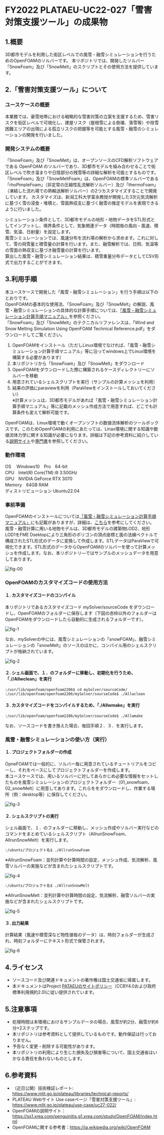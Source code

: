 # FY2022 PLATAEU-UC22-027「雪害対策支援ツール」の成果物

## 1.概要
3D都市モデルを利用した街区レベルでの風雪・融雪シミュレーションを行うためのOpenFOAMのソルバーです。
本リポジトリでは、開発したソルバー「SnowFoam」及び「SnowMelt」のスクリプトとその使用方法を提供しています。 

## 2.「雪害対策支援ツール」について
### ユースケースの概要
本業務では、豪雪地帯における戦略的な雪害対策の立案を支援するため、雪害リスクを街区レベルで可視化し、建屋リスク（屋根雪による倒壊、落雪等）や除雪困難エリアの出現による孤立リスクの把握等を可能とする風雪・融雪のシミュレーションの開発を行いました。

### 開発システムの概要
「SnowFoam」及び「SnowMelt」は、オープンソースのCFD解析ソフトウェアである OpenFOAM のソルバーであり、3D都市モデルを組み合わせることで街区レベルで吹き溜まりや日陰部分の残雪等の詳細な解析を可能とするものです。  
「SnowFoam」及び「SnowMeltFoam」は、OpenFOAMの標準ソルバーである「rhoPimpleFoam」（非定常の圧縮性乱流解析ソルバー）及び「thermoFoam」（凍結した流れ場での熱輸送解析ソルバー）の2つカスタマイズすることで開発しています。
カスタマイズは、新潟工科大学富永教授が開発した3次元気流解析に基づく雪の浸食・堆積と、雪面熱収支に基づく融雪の推定モデルを表現できるように行いました。  

シミュレーション条件として、3D都市モデルの地形・地物データをSTL形式としてインプットし、境界条件として、気象関連データ（時間毎の風向・風速、積雪、気温、日射量）を設定します。  
風雪シミュレーションでは、風速分布を流れ場の解析から求めます。これに対して、雪の飛雪量と積雪量の計算を行います。また、融雪解析では、日照、気温等の雪面の熱収支に基づき融雪量の計算を行います。  
算出した風雪・融雪シミュレーション結果は、積雪重量分布データとしてCSV形式で出力することができます。

## 3.利用手順
本ユースケースで開発した「風雪・融雪シミュレーション」を行う手順は以下のとおりです。  
OpenFOAMの基本的な使用法、「SnowFoam」及び「SnowMelt」の解説、風雪・融雪シミュレーションの具体的な計算手順については、[「風雪・融雪シミュレーション計算手順マニュアル」]( https://matsuda-ts.github.io/PLATAEU-UC22-027-sim-windsnow-tool-Manual/)を参照ください。  
「SnowFoam」及び「SnowMelt」のテクニカルリファレンスは、「Wind and Snow Melting Simulation Using OpenFOAM Technical Reference.pdf」をダウンロードしてご覧ください。

1. OpenFOAMをインストール（ただしLinux環境でなければ、「風雪・融雪シミュレーション計算手順マニュアル」等に沿ってwindows上でLinux環境を構築する必要があります）  
2. 本リポジトリから「SnowFoam」及び「SnowMelt」をダウンロード  
3. OpenFOAMをダウンロードした際に構築されるケースディレクトリーにソルバーを移動  
4. 用意されているシェルスクリプトを実行（サンプルの計算メッシュを利用）  
5. 結果の評価にparaviewを利用（ParaViewをインストールしておいてください）  
※計算メッシュは、3D都市モデルがあれば「風雪・融雪シミュレーション計算手順マニュアル」等に記載のメッシュ作成方法で用意すれば、どこでも計算条件も変えて解析可能です。  

OpenFOAMは、Linux環境で動くオープンソフトの数値流体解析のツールボックスです。このためOpenFOAMの利用にあたっては、Linax環境に関する知識や数値流体力学に関する知識が必要になります。詳細は下記の参考資料に紹介している[説明サイト](https://ss1.xrea.com/penguinitis.g1.xrea.com/study/OpenFOAM/index.html)や[専門書](https://ja.wikipedia.org/wiki/OpenFOAM)を参照してください。  

### 動作環境  
OS　 Windows10　Pro　64-bit  
CPU　Intel(R) Core(TM) i9 3.50GHz  
GPU　NVIDIA GeForce RTX 3070  
Memory　64GB RAM  
ディストリビューション Ubuntu22.04  

### 事前準備
OpenFOAMのインストールについては[「風雪・融雪シミュレーション計算手順マニュアル」](https://matsuda-ts.github.io/PLATAEU-UC22-027-sim-windsnow-tool-Manual/)にも記載がありますが、詳細は、[こちら](https://ss1.xrea.com/penguinitis.g1.xrea.com/study/OpenFOAM/install_memo/install_memo.html)を参考にしてください。  
風雪・融雪計算に用いる地物モデルは、3D都市モデルの建築物LOD2、地形LOD1をFME Dsektopにより三角形のポリゴンの頂点座標と面の法線ベクトルで構成されたSTL形式のデータに変換して作成します。STLデータはParaViewで可視化できます。STL形式のデータからOpenFOAMのソルバーを使って計算メッシュを作成します。なお、本リポジトリ―ではサンプルのメッシュデータを用意してあります。

![fig-00](./images/fig00.jpg)

### OpenFOAMのカスタマイズコードの使用方法
#### １. カスタマイズコードのコンパイル

本リポジトリであるカスタマイズコード mySolver/sourceCode をダウンロードし、OpenFOAMのフォルダーに保存します（下図の赤枠以外のフォルダーはOpenFOAMをダウンロードしたら自動的に生成されるフォルダーです）。
 
![fig-1](./images/fig1.jpg)
 
なお、mySolverの中には、風雪シミュレーションの「snowFOAM」、融雪シミュレーションの「snowMelt」のソースのほかに、コンパイル用のシェルスクリプトが格納されています。

![fig-2](./images/fig2.jpg)
 
#### ２. シェル画面で、１．のフォルダーに移動し、初期化を行うため、「.//Allwclean」を実行

```
:/usr/lib/openfoam/openfoam2206$ cd mySolver/sourceCode/
:/usr/lib/openfoam/openfoam2206/mySolver/sourseCode$ ./Allwclean
```

#### ３. カスタマイズコードをコンパイルするため、「./Allwmake」を実行

```
:/usr/lib/openfoam/openfoam2206/mySolver/sourseCode$ ./Allwmake
```

なお、ソースコードを書き換えた場合、毎回手順２．３．を実行します。

### 風雪・融雪シミュレーションの使い方（実行）
#### １. プロジェクトフォルダーの作成
OpneFOAMでは一般的に、ソルバー毎に用意されているチュートリアルをコピーし、それをベースにしてプロジェクトフォルダーを作成します。  
本ユースケースでは、用いるソルバーに対してあらかじめ必要な情報をセットしたものを風雪シミュレーションのプロジェクトフォルダー（01_snowfoam、02_snowMelt）に用意してあります。これらををダウンロードし、作業する場所（例：desktop等）に保存してください。

![fig-3](./images/fig3.jpg)

#### ２. シェルスクリプトの実行
シェル画面で、１．のフォルダーに移動し、メッシュ作成やソルバー実行などのコマンドをまとめているシェルスクリプト（AllrunSnowFoam、AllrunSnowMelt）を実行します。

```
:/ubunts/プロジェクト名$ ./AllrunSnowFoam
```
※AllrunSnowFoam：並列計算や計算時間の設定、メッシュ作成、気流解析、風雪ソルバーの実施などが含まれたシェルスクリプトです。

![fig-4](./images/fig4.jpg)

```
:/ubunts/プロジェクト名$ ./AllrunSnowMelt
```
※AllrunSnowMelt：並列計算や計算時間の設定、気流解析、融雪ソルバーの実施などが含まれたシェルスクリプトです。

![fig-5](./images/fig5.jpg)

#### ３. 出力結果

計算結果（風速や積雪深など物性値毎のデータ）は、時刻フォルダーが生成され、時刻フォルダーにテキスト形式で保管されます。

![fig-6](./images/fig6.jpg)

## 4.ライセンス
* ソースコード及び関連ドキュメントの著作権は国土交通省に帰属します。
* 本ドキュメントはProject [PATAEUのサイトポリシー](https://www.mlit.go.jp/plateau/site-policy/)（CCBY4.0および政府標準利用規約2.0)に従い提供されています。

## 5.注意事項
* 処理時間は本環境におけるサンプルデータの場合、風雪が約2分、融雪が約6分×2ステップです。
* 本リポジトリは参考資料として提供しているものです。動作保証は行っておりません。
* 予告なく変更・削除する可能性があります。
* 本リポジトリの利用により生じた損失及び損害等について、国土交通省はいかなる責任を負わないものとします。

## 6.参考資料
* （近日公開）技術検証レポート: https://www.mlit.go.jp/plateau/libraries/technical-reports/
* PLATEAU Webサイト Use caseページ「雪害対策支援ツール」: https://www.mlit.go.jp/plateau/use-case/uc27-022/
* OpenFOAMの説明サイト：https://ss1.xrea.com/penguinitis.g1.xrea.com/study/OpenFOAM/index.html
* OpenFOAMに関する参考書：https://ja.wikipedia.org/wiki/OpenFOAM
